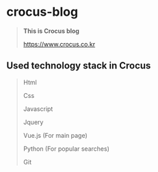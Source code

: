 # crocus-blog

> **This is Crocus blog**
>
> https://www.crocus.co.kr

## Used technology stack in Crocus
> Html
>
> Css
>
> Javascript
>
> Jquery
>
> Vue.js (For main page)
>
> Python (For popular searches)
>
> Git